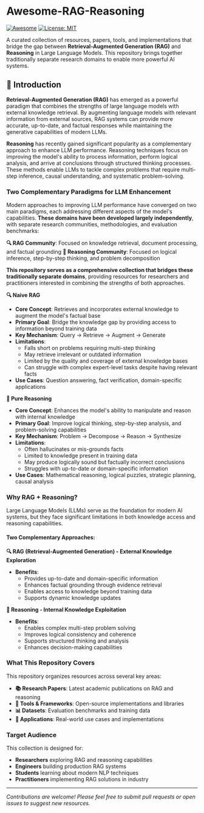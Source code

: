 # Awesome-RAG-Reasoning

[![Awesome](https://awesome.re/badge.svg)](https://awesome.re)
[![License: MIT](https://img.shields.io/badge/License-MIT-yellow.svg)](https://opensource.org/licenses/MIT)

A curated collection of resources, papers, tools, and implementations that bridge the gap between **Retrieval-Augmented Generation (RAG)** and **Reasoning** in Large Language Models. This repository brings together traditionally separate research domains to enable more powerful AI systems.

## 📖 Introduction

**Retrieval-Augmented Generation (RAG)** has emerged as a powerful paradigm that combines the strengths of large language models with external knowledge retrieval. By augmenting language models with relevant information from external sources, RAG systems can provide more accurate, up-to-date, and factual responses while maintaining the generative capabilities of modern LLMs.

**Reasoning** has recently gained significant popularity as a complementary approach to enhance LLM performance. Reasoning techniques focus on improving the model's ability to process information, perform logical analysis, and arrive at conclusions through structured thinking processes. These methods enable LLMs to tackle complex problems that require multi-step inference, causal understanding, and systematic problem-solving.

### Two Complementary Paradigms for LLM Enhancement

Modern approaches to improving LLM performance have converged on two main paradigms, each addressing different aspects of the model's capabilities. **These domains have been developed largely independently**, with separate research communities, methodologies, and evaluation benchmarks:

**🔍 RAG Community**: Focused on knowledge retrieval, document processing, and factual grounding
**🧠 Reasoning Community**: Focused on logical inference, step-by-step thinking, and problem decomposition

**This repository serves as a comprehensive collection that bridges these traditionally separate domains**, providing resources for researchers and practitioners interested in combining the strengths of both approaches.

**🔍 Naive RAG**
- **Core Concept**: Retrieves and incorporates external knowledge to augment the model's factual base
- **Primary Goal**: Bridge the knowledge gap by providing access to information beyond training data
- **Key Mechanism**: Query → Retrieve → Augment → Generate
- **Limitations**:
  - Falls short on problems requiring multi-step thinking
  - May retrieve irrelevant or outdated information
  - Limited by the quality and coverage of external knowledge bases
  - Can struggle with complex expert-level tasks despite having relevant facts
- **Use Cases**: Question answering, fact verification, domain-specific applications

**🧠 Pure Reasoning**
- **Core Concept**: Enhances the model's ability to manipulate and reason with internal knowledge
- **Primary Goal**: Improve logical thinking, step-by-step analysis, and problem-solving capabilities
- **Key Mechanism**: Problem → Decompose → Reason → Synthesize
- **Limitations**:
  - Often hallucinates or mis-grounds facts
  - Limited to knowledge present in training data
  - May produce logically sound but factually incorrect conclusions
  - Struggles with up-to-date or domain-specific information
- **Use Cases**: Mathematical reasoning, logical puzzles, strategic planning, causal analysis

### Why RAG + Reasoning?

Large Language Models (LLMs) serve as the foundation for modern AI systems, but they face significant limitations in both knowledge access and reasoning capabilities. 

#### Two Complementary Approaches:
**🔍 RAG (Retrieval-Augmented Generation) - External Knowledge Exploration**
- **Benefits**: 
  - Provides up-to-date and domain-specific information
  - Enhances factual grounding through evidence retrieval
  - Enables access to knowledge beyond training data
  - Supports dynamic knowledge updates

**🧠 Reasoning - Internal Knowledge Exploitation**
- **Benefits**:
  - Enables complex multi-step problem solving
  - Improves logical consistency and coherence
  - Supports structured thinking and analysis
  - Enhances decision-making capabilities

### What This Repository Covers

This repository organizes resources across several key areas:

- **📚 Research Papers**: Latest academic publications on RAG and reasoning
- **🔧 Tools & Frameworks**: Open-source implementations and libraries
- **📊 Datasets**: Evaluation benchmarks and training data
- **🎯 Applications**: Real-world use cases and implementations

### Target Audience

This collection is designed for:
- **Researchers** exploring RAG and reasoning capabilities
- **Engineers** building production RAG systems
- **Students** learning about modern NLP techniques
- **Practitioners** implementing RAG solutions in industry

---

*Contributions are welcome! Please feel free to submit pull requests or open issues to suggest new resources.*